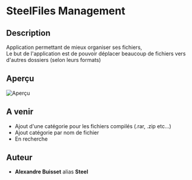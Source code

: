 # SteelFiles Management

## Description

Application permettant de mieux organiser ses fichiers,  
Le but de l'application est de pouvoir déplacer beaucoup de fichiers vers d'autres dossiers (selon leurs formats)

## Aperçu

![Aperçu](https://github.com/Steelataure/SteelFiles-Management/blob/start/assets/apercu.PNG 'SteelFiles Management')

## A venir

* Ajout d'une catégorie pour les fichiers compilés (.rar, .zip etc...)
* Ajout catégorie par nom de fichier
* En recherche


## Auteur

* **Alexandre Buisset** alias **Steel**

